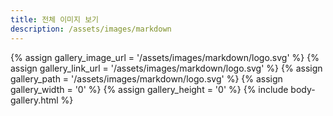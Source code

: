 ```yaml
---
title: 전체 이미지 보기
description: /assets/images/markdown
---
```




{% assign gallery_image_url = '/assets/images/markdown/logo.svg' %}
{% assign gallery_link_url = '/assets/images/markdown/logo.svg' %}
{% assign gallery_path = '/assets/images/markdown/logo.svg' %}
{% assign gallery_width = '0'  %}
{% assign gallery_height = '0'  %}
{% include body-gallery.html %}
